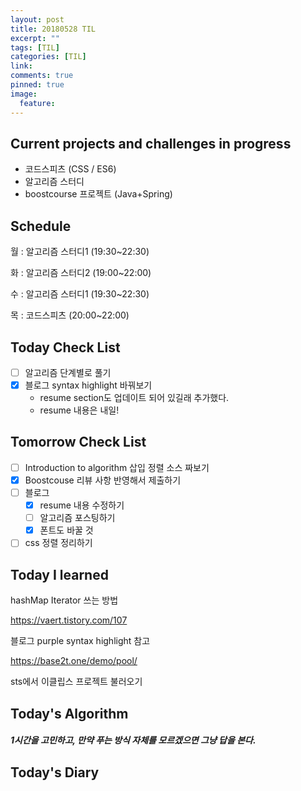 ```yaml
---
layout: post
title: 20180528 TIL
excerpt: ""
tags: [TIL]
categories: [TIL]
link:
comments: true
pinned: true
image:
  feature:
---
```


## Current projects and challenges in progress

- 코드스피츠 (CSS / ES6)
- 알고리즘 스터디 
- boostcourse 프로젝트 (Java+Spring)

## Schedule

월 : 알고리즘 스터디1 (19:30~22:30) 

화 : 알고리즘 스터디2 (19:00~22:00)

수 : 알고리즘 스터디1 (19:30~22:30)

목 : 코드스피츠 (20:00~22:00)

## Today Check List

- [ ] 알고리즘 단계별로 풀기
- [x] 블로그 syntax highlight 바꿔보기
  - resume section도 업데이트 되어 있길래 추가했다.
  - resume 내용은 내일!

## Tomorrow Check List

- [ ] Introduction to algorithm 삽입 정렬 소스 짜보기
- [x] Boostcouse 리뷰 사항 반영해서 제출하기
- [ ] 블로그 
  - [x] resume 내용 수정하기
  - [ ] 알고리즘 포스팅하기
  - [x] 폰트도 바꿀 것
- [ ] css 정렬 정리하기

## Today I learned

hashMap Iterator 쓰는 방법

https://vaert.tistory.com/107

블로그 purple syntax highlight 참고

https://base2t.one/demo/pool/

sts에서 이클립스 프로젝트 불러오기

## Today's Algorithm

##### 1시간을 고민하고, 만약 푸는 방식 자체를 모르겠으면 그냥 답을 본다.



## Today's Diary